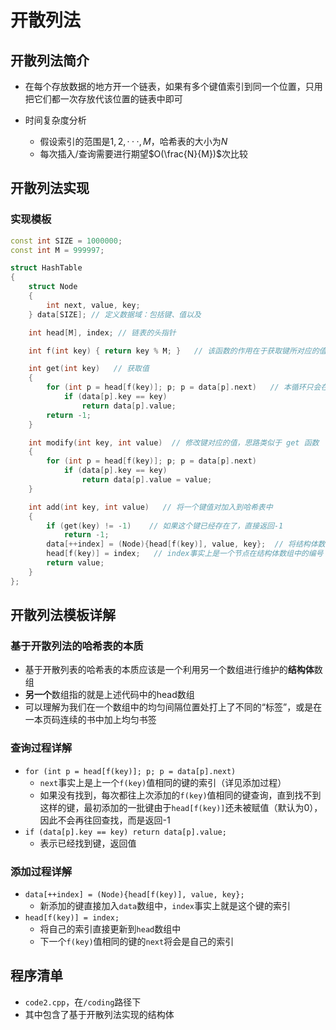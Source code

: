 # 开散列法

## 开散列法简介

- 在每个存放数据的地方开一个链表，如果有多个键值索引到同一个位置，只用把它们都一次存放代该位置的链表中即可

- 时间复杂度分析
  - 假设索引的范围是$1,2,···,M$，哈希表的大小为$N$
  - 每次插入/查询需要进行期望$O(\frac{N}{M})$次比较

## 开散列法实现

### 实现模板

```C++
const int SIZE = 1000000;
const int M = 999997;

struct HashTable
{
    struct Node
    {
        int next, value, key;
    } data[SIZE]; // 定义数据域：包括键、值以及

    int head[M], index; // 链表的头指针

    int f(int key) { return key % M; }   // 该函数的作用在于获取键所对应的值应该在哪条链上

    int get(int key)   // 获取值
    {
        for (int p = head[f(key)]; p; p = data[p].next)   // 本循环只会在找到对应链的末尾仍然没有找到对应值的情况下才会主动终止
            if (data[p].key == key)
                return data[p].value;   
        return -1;
    }

    int modify(int key, int value)  // 修改键对应的值，思路类似于 get 函数
    {
        for (int p = head[f(key)]; p; p = data[p].next)
            if (data[p].key == key)
                return data[p].value = value;
    }

    int add(int key, int value)   // 将一个键值对加入到哈希表中
    {
        if (get(key) != -1)    // 如果这个键已经存在了，直接返回-1
            return -1;
        data[++index] = (Node){head[f(key)], value, key};  // 将结构体数组中进行相应的更新
        head[f(key)] = index;   // index事实上是一个节点在结构体数组中的编号（索引）
        return value;
    }
};
```

## 开散列法模板详解
    
### 基于开散列法的哈希表的本质
- 基于开散列表的哈希表的本质应该是一个利用另一个数组进行维护的**结构体**数组
- **另一个**数组指的就是上述代码中的head数组
- 可以理解为我们在一个数组中的均匀间隔位置处打上了不同的“标签”，或是在一本页码连续的书中加上均匀书签
### 查询过程详解
-  `for (int p = head[f(key)]; p; p = data[p].next)`
   -  `next`事实上是上一个`f(key)`值相同的键的索引（详见添加过程）
   -  如果没有找到，每次都往上次添加的`f(key)`值相同的键查询，直到找不到这样的键，最初添加的一批键由于`head[f(key)]`还未被赋值（默认为0），因此不会再往回查找，而是返回-1
-  `if (data[p].key == key) return data[p].value;`
   -  表示已经找到键，返回值
### 添加过程详解
- `data[++index] = (Node){head[f(key)], value, key};`  
  - 新添加的键直接加入`data`数组中，`index`事实上就是这个键的索引
- `head[f(key)] = index;`
  - 将自己的索引直接更新到`head`数组中
  - 下一个`f(key)`值相同的键的`next`将会是自己的索引

## 程序清单

- `code2.cpp`，在`/coding`路径下
- 其中包含了基于开散列法实现的结构体


